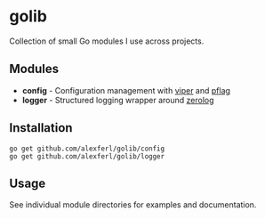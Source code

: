 # golib

Collection of small Go modules I use across projects.

## Modules

- **config** - Configuration management with [viper](https://github.com/spf13/viper) and [pflag](https://github.com/spf13/pflag)
- **logger** - Structured logging wrapper around [zerolog](https://github.com/rs/zerolog)

## Installation

```shell
go get github.com/alexferl/golib/config
go get github.com/alexferl/golib/logger
```

## Usage

See individual module directories for examples and documentation.
